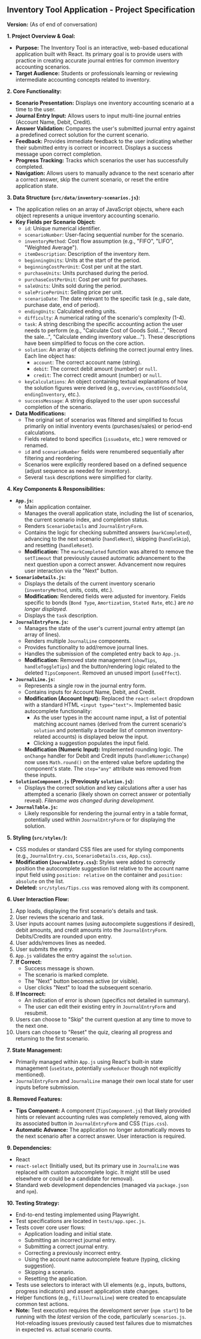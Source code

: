 ## Inventory Tool Application - Project Specification

**Version:** (As of end of conversation)

**1. Project Overview & Goal:**

*   **Purpose:** The Inventory Tool is an interactive, web-based educational application built with React. Its primary goal is to provide users with practice in creating accurate journal entries for common inventory accounting scenarios.
*   **Target Audience:** Students or professionals learning or reviewing intermediate accounting concepts related to inventory.

**2. Core Functionality:**

*   **Scenario Presentation:** Displays one inventory accounting scenario at a time to the user.
*   **Journal Entry Input:** Allows users to input multi-line journal entries (Account Name, Debit, Credit).
*   **Answer Validation:** Compares the user's submitted journal entry against a predefined correct solution for the current scenario.
*   **Feedback:** Provides immediate feedback to the user indicating whether their submitted entry is correct or incorrect. Displays a success message upon correct completion.
*   **Progress Tracking:** Tracks which scenarios the user has successfully completed.
*   **Navigation:** Allows users to manually advance to the next scenario after a correct answer, skip the current scenario, or reset the entire application state.

**3. Data Structure (`src/data/inventory-scenarios.js`):**

*   The application relies on an array of JavaScript objects, where each object represents a unique inventory accounting scenario.
*   **Key Fields per Scenario Object:**
    *   `id`: Unique numerical identifier.
    *   `scenarioNumber`: User-facing sequential number for the scenario.
    *   `inventoryMethod`: Cost flow assumption (e.g., "FIFO", "LIFO", "Weighted Average").
    *   `itemDescription`: Description of the inventory item.
    *   `beginningUnits`: Units at the start of the period.
    *   `beginningCostPerUnit`: Cost per unit at the start.
    *   `purchaseUnits`: Units purchased during the period.
    *   `purchaseCostPerUnit`: Cost per unit for purchases.
    *   `saleUnits`: Units sold during the period.
    *   `salePricePerUnit`: Selling price per unit.
    *   `scenarioDate`: The date relevant to the specific task (e.g., sale date, purchase date, end of period).
    *   `endingUnits`: Calculated ending units.
    *   `difficulty`: A numerical rating of the scenario's complexity (1-4).
    *   `task`: A string describing the specific accounting action the user needs to perform (e.g., "Calculate Cost of Goods Sold...", "Record the sale...", "Calculate ending inventory value..."). These descriptions have been simplified to focus on the core action.
    *   `solution`: An array of objects defining the correct journal entry lines. Each line object has:
        *   `account`: The correct account name (string).
        *   `debit`: The correct debit amount (number) or `null`.
        *   `credit`: The correct credit amount (number) or `null`.
    *   `keyCalculations`: An object containing textual explanations of how the solution figures were derived (e.g., `overview`, `costOfGoodsSold`, `endingInventory`, etc.).
    *   `successMessage`: A string displayed to the user upon successful completion of the scenario.
*   **Data Modifications:**
    *   The original set of scenarios was filtered and simplified to focus primarily on initial inventory events (purchases/sales) or period-end calculations.
    *   Fields related to bond specifics (`issueDate`, etc.) were removed or renamed.
    *   `id` and `scenarioNumber` fields were renumbered sequentially after filtering and reordering.
    *   Scenarios were explicitly reordered based on a defined sequence (adjust sequence as needed for inventory).
    *   Several `task` descriptions were simplified for clarity.

**4. Key Components & Responsibilities:**

*   **`App.js`:**
    *   Main application container.
    *   Manages the overall application state, including the list of scenarios, the current scenario index, and completion status.
    *   Renders `ScenarioDetails` and `JournalEntryForm`.
    *   Contains the logic for checking submitted answers (`markCompleted`), advancing to the next scenario (`handleNext`), skipping (`handleSkip`), and resetting (`handleReset`).
    *   **Modification:** The `markCompleted` function was altered to remove the `setTimeout` that previously caused automatic advancement to the next question upon a correct answer. Advancement now requires user interaction via the "Next" button.
*   **`ScenarioDetails.js`:**
    *   Displays the details of the current inventory scenario (`inventoryMethod`, units, costs, etc.).
    *   **Modification:** Rendered fields were adjusted for inventory. Fields specific to bonds (`Bond Type`, `Amortization`, `Stated Rate`, etc.) are *no longer displayed*.
    *   Displays the `task` description.
*   **`JournalEntryForm.js`:**
    *   Manages the state of the user's current journal entry attempt (an array of lines).
    *   Renders multiple `JournalLine` components.
    *   Provides functionality to add/remove journal lines.
    *   Handles the submission of the completed entry back to `App.js`.
    *   **Modification:** Removed state management (`showTips`, `handleToggleTips`) and the button/rendering logic related to the deleted `TipsComponent`. Removed an unused import (`useEffect`).
*   **`JournalLine.js`:**
    *   Represents a single row in the journal entry form.
    *   Contains inputs for Account Name, Debit, and Credit.
    *   **Modification (Account Input):** Replaced the `react-select` dropdown with a standard HTML `<input type="text">`. Implemented basic autocomplete functionality:
        *   As the user types in the account name input, a list of potential matching account names (derived from the current scenario's `solution` and potentially a broader list of common inventory-related accounts) is displayed below the input.
        *   Clicking a suggestion populates the input field.
    *   **Modification (Numeric Input):** Implemented rounding logic. The `onChange` handler for Debit and Credit inputs (`handleNumericChange`) now uses `Math.round()` on the entered value before updating the component's state. The `step="any"` attribute was removed from these inputs.
*   **`SolutionComponent.js` (Previously `solution.js`):**
    *   Displays the correct solution and key calculations after a user has attempted a scenario (likely shown on correct answer or potentially reveal). *Filename was changed during development.*
*   **`JournalTable.js`:**
    *   Likely responsible for rendering the journal entry in a table format, potentially used within `JournalEntryForm` or for displaying the solution.

**5. Styling (`src/styles/`):**

*   CSS modules or standard CSS files are used for styling components (e.g., `JournalEntry.css`, `ScenarioDetails.css`, `App.css`).
*   **Modification (`JournalEntry.css`):** Styles were added to correctly position the autocomplete suggestion list relative to the account name input field using `position: relative` on the container and `position: absolute` on the list.
*   **Deleted:** `src/styles/Tips.css` was removed along with its component.

**6. User Interaction Flow:**

1.  App loads, displaying the first scenario's details and task.
2.  User reviews the scenario and task.
3.  User inputs account names (using autocomplete suggestions if desired), debit amounts, and credit amounts into the `JournalEntryForm`. Debits/Credits are rounded upon entry.
4.  User adds/removes lines as needed.
5.  User submits the entry.
6.  `App.js` validates the entry against the `solution`.
7.  **If Correct:**
    *   Success message is shown.
    *   The scenario is marked complete.
    *   The "Next" button becomes active (or visible).
    *   User clicks "Next" to load the subsequent scenario.
8.  **If Incorrect:**
    *   An indication of error is shown (specifics not detailed in summary).
    *   The user can edit their existing entry in `JournalEntryForm` and resubmit.
9.  Users can choose to "Skip" the current question at any time to move to the next one.
10. Users can choose to "Reset" the quiz, clearing all progress and returning to the first scenario.

**7. State Management:**

*   Primarily managed within `App.js` using React's built-in state management (`useState`, potentially `useReducer` though not explicitly mentioned).
*   `JournalEntryForm` and `JournalLine` manage their own local state for user inputs before submission.

**8. Removed Features:**

*   **Tips Component:** A component (`TipsComponent.js`) that likely provided hints or relevant accounting rules was completely removed, along with its associated button in `JournalEntryForm` and CSS (`Tips.css`).
*   **Automatic Advance:** The application no longer automatically moves to the next scenario after a correct answer. User interaction is required.

**9. Dependencies:**

*   React
*   `react-select` (Initially used, but its primary use in `JournalLine` was replaced with custom autocomplete logic. It might still be used elsewhere or could be a candidate for removal).
*   Standard web development dependencies (managed via `package.json` and `npm`).

**10. Testing Strategy:**

*   End-to-end testing implemented using Playwright.
*   Test specifications are located in `tests/app.spec.js`.
*   Tests cover core user flows:
    *   Application loading and initial state.
    *   Submitting an incorrect journal entry.
    *   Submitting a correct journal entry.
    *   Correcting a previously incorrect entry.
    *   Using the account name autocomplete feature (typing, clicking suggestion).
    *   Skipping a scenario.
    *   Resetting the application.
*   Tests use selectors to interact with UI elements (e.g., inputs, buttons, progress indicators) and assert application state changes.
*   Helper functions (e.g., `fillJournalLine`) were created to encapsulate common test actions.
*   **Note:** Test execution requires the development server (`npm start`) to be running with the *latest* version of the code, particularly `scenarios.js`. Hot-reloading issues previously caused test failures due to mismatches in expected vs. actual scenario counts. 